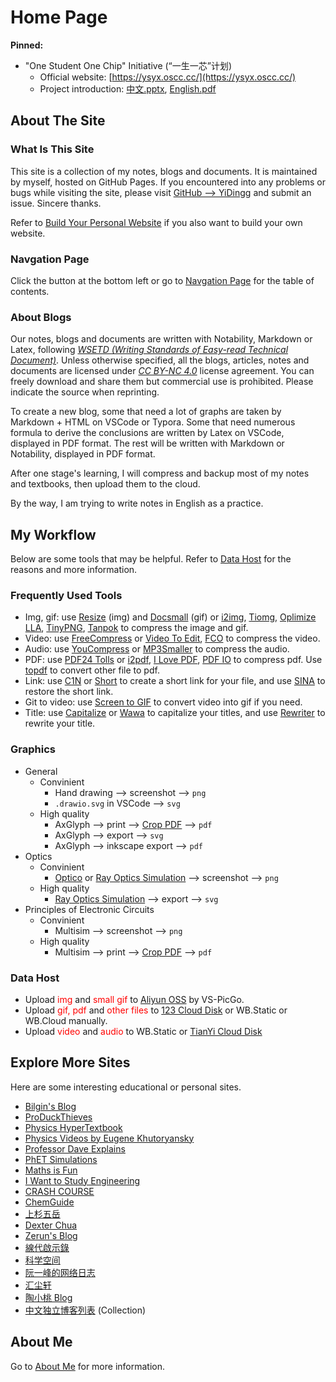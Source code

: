 # Home Page

**Pinned:**

-   "One Student One Chip" Initiative (“一生一芯”计划)
    -   Official website: [https://ysyx.oscc.cc/](https://ysyx.oscc.cc/)
    -   Project introduction: [中文.pptx](https://ysyx.oscc.cc/res/files/ysyx.pptx), [English.pdf](https://ysyx.oscc.cc/res/files/ysyx-en.pdf)

## About The Site

### What Is This Site

This site is a collection of my notes, blogs and documents. It is maintained by myself, hosted on GitHub Pages. If you encountered into any problems or bugs while visiting the site, please visit [GitHub --> YiDingg]() and submit an issue. Sincere thanks.

Refer to [Build Your Personal Website](Blogs/Mixed/BuildYourSite.md) if you also want to build your own website.

### Navgation Page

Click the button at the bottom left or go to [Navgation Page](_sidebar.md) for the table of contents.

### About Blogs

Our notes, blogs and documents are written with Notability, Markdown or Latex, following [_WSETD (Writing Standards of Easy-read Technical Document)_](Projects\WSETD\OutlineOfWSETD.md). Unless otherwise specified, all the blogs, articles, notes and documents are licensed under [_CC BY-NC 4.0_](https://creativecommons.org/licenses/by-nc/4.0/deed.en) license agreement. You can freely download and share them but commercial use is prohibited. Please indicate the source when reprinting.

To create a new blog, some that need a lot of graphs are taken by Markdown + HTML on VSCode or Typora. Some that need numerous formula to derive the conclusions are written by Latex on VSCode, displayed in PDF format. The rest will be written with Markdown or Notability, displayed in PDF format.

After one stage's learning, I will compress and backup most of my notes and textbooks, then upload them to the cloud.

By the way, I am trying to write notes in English as a practice.

## My Workflow


Below are some tools that may be helpful. Refer to [Data Host](Blogs\SiteFeatures\Data%20Host.md) for the reasons and more information.

### Frequently Used Tools 

-   Img, gif: use [Resize](https://bulkresizephotos.com/zh?preset=true&type=filesize&filesize=80000) (img) and [Docsmall](https://docsmall.com/gif-compress) (gif) <span class='tinyscript'>or [i2img](https://www.i2img.com/image-compressor), [Tiomg](https://tiomg.org/compress-image), [Oplimize LLA](https://imagecompressor.com), [TinyPNG](https://tinypng.com/), [Tanpok](https://tool.tanpok.com/#/ImgCompress)</span> to compress the image and gif.
-   Video: use [FreeCompress](https://freecompress.com/) <span class='tinyscript'>or [Video To Edit](https://www.video2edit.com), [FCO](https://compress-video.file-converter-online.com/#google_vignette)</span> to compress the video.
-   Audio: use [YouCompress](https://www.youcompress.com/) <span class='tinyscript'>or [MP3Smaller](https://www.mp3smaller.com/)</span> to compress the audio.
-   PDF: use [PDF24 Tolls](https://tools.pdf24.org/zh/compress-pdf) <span class='tinyscript'> or [i2pdf](https://www.i2pdf.com/compress-pdf), [I Love PDF](https://www.ilovepdf.com/), [PDF IO](https://pdf.io/compress/)</span> to compress pdf. Use [topdf](https://topdf.com/) to convert other file to pdf.
-   Link: use [C1N](https://www.c1n.cn/administrators.html)<span class='tinyscript'> or [Short](https://d.igdu.xyz/)</span> to create a short link for your file, and use [SINA](https://www.sina.lt/restore.html) to restore the short link.
-   Git to video: use [Screen to GIF]() to convert video into gif if you need.
-   Title: use [Capitalize](https://capitalizemytitle.com/style/APA/) <span class='tinyscript'>or [Wawa](https://www.iamwawa.cn/daxiaoxie.html)</span> to capitalize your titles, and use [Rewriter](https://capitalizemytitle.com/ai-title-rewriter/) to rewrite your title.

### Graphics

- General
    - Convinient
        - Hand drawing --> screenshot --> `png`
        - `.drawio.svg` in VSCode --> `svg`
    - High quality
        - AxGlyph --> print --> [Crop PDF](https://www.i2pdf.com/crop-pdf) --> `pdf`
        - AxGlyph --> export --> `svg`
        - AxGlyph --> inkscape export --> `pdf`
- Optics
    - Convinient
        - [Optico](https://www.optico.app/en/start-en/) or [Ray Optics Simulation](https://phydemo.app/ray-optics/cn/) --> screenshot --> `png`
    - High quality
        - [Ray Optics Simulation](https://phydemo.app/ray-optics/cn/) --> export --> `svg`
- Principles of Electronic Circuits
    - Convinient
        - Multisim --> screenshot --> `png`
    - High quality
        - Multisim --> print --> [Crop PDF](https://www.i2pdf.com/crop-pdf) --> `pdf`


### Data Host

-   Upload <span style="color:red">img  </span> and <span style='color:red'>  small gif </span> to [Aliyun OSS](https://www.aliyun.com/product/oss) by VS-PicGo.
-   Upload <span style="color:red">gif, pdf </span> and <span style='color:red'> other files </span> to [123 Cloud Disk](https://www.123pan.com) <span class='tinyscript'> or WB.Static or WB.Cloud </span> manually.
-   Upload <span style='color:red'>video </span> and <span style='color:red'> audio </span> to WB.Static or [TianYi Cloud Disk](https://cloud.189.cn/)

## Explore More Sites

Here are some interesting educational or personal sites.

- [Bilgin's Blog](http://bilgin.esme.org/BitsAndBytes/KalmanFilterforDummies#)
- [ProDuckThieves](https://produckthieves.home.blog)
- [Physics HyperTextbook](https://physics.info/)
- [Physics Videos by Eugene Khutoryansky](https://www.youtube.com/user/EugeneKhutoryansky/videos)
- [Professor Dave Explains](https://www.youtube.com/channel/UC0cd_-e49hZpWLH3UIwoWRA)
- [PhET Simulations](https://phet.colorado.edu/en/simulations/filter?type=html)
- [Maths is Fun](https://www.mathsisfun.com/)
- [I Want to Study Engineering](https://i-want-to-study-engineering.org/)
- [CRASH COURSE](https://thecrashcourse.com/)
- [ChemGuide](https://chemguide.co.uk/)
- [上杉五岳](https://republic81.tech/)
- [Dexter Chua](https://dec41.user.srcf.net/)
- [Zerun's Blog](https://blog.zeruns.tech/category/%E5%AD%A6%E4%B9%A0%E7%AC%94%E8%AE%B0/)
- [線代啟示錄](https://ccjou.wordpress.com/)
- [科学空间](https://spaces.ac.cn/archives/1615)
- [阮一峰的网络日志](https://www.ruanyifeng.com/blog/developer/)
- [汇尘轩](https://kirigaya.cn/home)
- [陶小桃 Blog](https://www.52txr.cn/)
- [中文独立博客列表](https://github.com/timqian/chinese-independent-blogs) (Collection)

## About Me

Go to [About Me](README.md) for more information.

